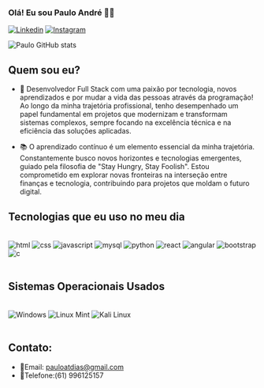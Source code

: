 
### Olá! Eu sou Paulo André 👋😎

[![Linkedin](https://img.shields.io/badge/LinkedIn-0077B5?style=for-the-badge&logo=linkedin&logoColor=white)](https://www.linkedin.com/in/pauloatdias/)
[![Instagram](https://img.shields.io/badge/Instagram-E4405F?style=for-the-badge&logo=instagram&logoColor=white)](https://www.instagram.com/_pauloandr/)

![Paulo GitHub stats](https://github-readme-stats.vercel.app/api?username=pauloandr-dev&show_icons=true&theme=dark)

## Quem sou eu?
-  🚀 Desenvolvedor Full Stack com uma paixão por tecnologia, novos aprendizados e por mudar a vida das pessoas através da programação! Ao longo da minha trajetória profissional, tenho desempenhado um papel fundamental em projetos que modernizam e transformam sistemas complexos, sempre focando na excelência técnica e na eficiência das soluções aplicadas.

- 📚 O aprendizado contínuo é um elemento essencial da minha trajetória. Constantemente busco novos horizontes e tecnologias emergentes, guiado pela filosofia de "Stay Hungry, Stay Foolish". Estou comprometido em explorar novas fronteiras na interseção entre finanças e tecnologia, contribuindo para projetos que moldam o futuro digital.

## Tecnologias que eu uso no meu dia

<div style="display: inline_block"><br>
    <img align="center" alt="html" src="https://img.shields.io/badge/HTML5-E34F26?style=for-the-badge&logo=html5&logoColor=white">
    <img align="center" alt="css" src="https://img.shields.io/badge/CSS3-1572B6?style=for-the-badge&logo=css3&logoColor=white">
    <img align="center" alt="javascript" src="https://img.shields.io/badge/JavaScript-323330?style=for-the-badge&logo=javascript&logoColor=F7DF1E">
    <img align="center" alt="mysql" src="https://img.shields.io/badge/MySQL-00000F?style=for-the-badge&logo=mysql&logoColor=white">
    <img align="center" alt="python" src="https://img.shields.io/badge/Python-14354C?style=for-the-badge&logo=python&logoColor=white">
    <img align="center" alt="react" src="https://img.shields.io/badge/React-20232A?style=for-the-badge&logo=react&logoColor=61DAFB">
    <img align="center" alt="angular" src="https://img.shields.io/badge/Angular-DD0031?style=for-the-badge&logo=angular&logoColor=white">
    <img align="center" alt="bootstrap" src="https://img.shields.io/badge/Bootstrap-563D7C?style=for-the-badge&logo=bootstrap&logoColor=white">
    <img align="center" alt="c" src="https://img.shields.io/badge/C-00599C?style=for-the-badge&logo=c&logoColor=white">
</div><br/>

## Sistemas Operacionais Usados

<div style="display: inline_block"><br>
    <img align="center" alt="Windows" src="https://img.shields.io/badge/Kali_Linux-557C94?style=for-the-badge&logo=kali-linux&logoColor=white">
    <img align="center" alt="Linux Mint" src="https://img.shields.io/badge/Linux_Mint-87CF3E?style=for-the-badge&logo=linux-mint&logoColor=white">
    <img align="center" alt="Kali Linux" src="https://img.shields.io/badge/Windows-0078D6?style=for-the-badge&logo=windows&logoColor=white">
</div><br/>

## Contato:
- 📧Email: pauloatdias@gmail.com
- 📱Telefone:(61) 996125157
